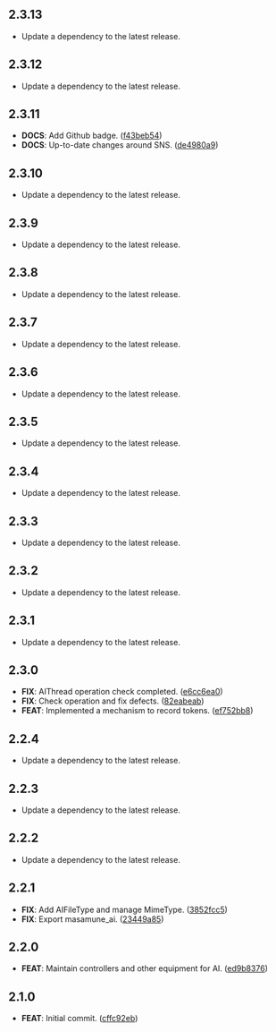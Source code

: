 ## 2.3.13

 - Update a dependency to the latest release.

## 2.3.12

 - Update a dependency to the latest release.

## 2.3.11

 - **DOCS**: Add Github badge. ([f43beb54](https://github.com/mathrunet/flutter_masamune/commit/f43beb54ebcbac9c24233bbae139fbb8ac87cb6a))
 - **DOCS**: Up-to-date changes around SNS. ([de4980a9](https://github.com/mathrunet/flutter_masamune/commit/de4980a99c46835ab2558591a81debe00856163a))

## 2.3.10

 - Update a dependency to the latest release.

## 2.3.9

 - Update a dependency to the latest release.

## 2.3.8

 - Update a dependency to the latest release.

## 2.3.7

 - Update a dependency to the latest release.

## 2.3.6

 - Update a dependency to the latest release.

## 2.3.5

 - Update a dependency to the latest release.

## 2.3.4

 - Update a dependency to the latest release.

## 2.3.3

 - Update a dependency to the latest release.

## 2.3.2

 - Update a dependency to the latest release.

## 2.3.1

 - Update a dependency to the latest release.

## 2.3.0

 - **FIX**: AIThread operation check completed. ([e6cc6ea0](https://github.com/mathrunet/flutter_masamune/commit/e6cc6ea0cbb09134f5dc7b1cf3da5adc88fb92de))
 - **FIX**: Check operation and fix defects. ([82eabeab](https://github.com/mathrunet/flutter_masamune/commit/82eabeabf05582792b40f2d3ac8a52f4a96029d2))
 - **FEAT**: Implemented a mechanism to record tokens. ([ef752bb8](https://github.com/mathrunet/flutter_masamune/commit/ef752bb89efbf3a293ed49298223fdc0f6c359e7))

## 2.2.4

 - Update a dependency to the latest release.

## 2.2.3

 - Update a dependency to the latest release.

## 2.2.2

 - Update a dependency to the latest release.

## 2.2.1

 - **FIX**: Add AIFileType and manage MimeType. ([3852fcc5](https://github.com/mathrunet/flutter_masamune/commit/3852fcc5f0f28ee070da90b80a33535fbe1bd93b))
 - **FIX**: Export masamune_ai. ([23449a85](https://github.com/mathrunet/flutter_masamune/commit/23449a85d9f6ab8a8b18639dd38312acead85b00))

## 2.2.0

 - **FEAT**: Maintain controllers and other equipment for AI. ([ed9b8376](https://github.com/mathrunet/flutter_masamune/commit/ed9b83766fc557b950ddd8de6cc8b0fc71f347e9))

## 2.1.0

 - **FEAT**: Initial commit. ([cffc92eb](https://github.com/mathrunet/flutter_masamune/commit/cffc92ebdf90431f60c381fa8903e5eab313508f))

